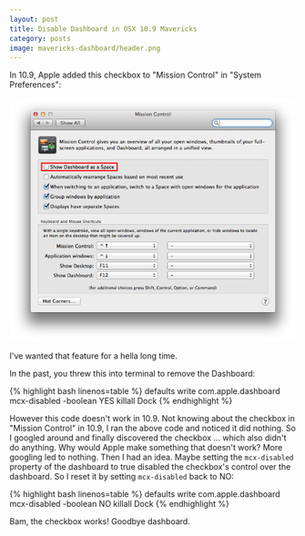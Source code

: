 ```yaml
---
layout: post
title: Disable Dashboard in OSX 10.9 Mavericks
category: posts
image: mavericks-dashboard/header.png
---
```


In 10.9, Apple added this checkbox to "Mission Control" in "System Preferences":

<img class="big" src="/blog/images/mavericks-dashboard/1.png" />

I've wanted that feature for a hella long time.

In the past, you threw this into terminal to remove the Dashboard:

{% highlight bash linenos=table %}
defaults write com.apple.dashboard mcx-disabled -boolean YES
killall Dock
{% endhighlight %}

However this code doesn't work in 10.9. Not knowing about the checkbox in "Mission Control" in 10.9, I ran the above code and noticed it did nothing. So I googled around and finally discovered the checkbox ... which also didn't do anything. Why would Apple make something that doesn't work? More googling led to nothing. Then I had an idea. Maybe setting the <code>mcx-disabled</code> property of the dashboard to true disabled the checkbox's control over the dashboard. So I reset it by setting `mcx-disabled` back to NO:

{% highlight bash linenos=table %}
defaults write com.apple.dashboard mcx-disabled -boolean NO
killall Dock
{% endhighlight %}

Bam, the checkbox works! Goodbye dashboard.
